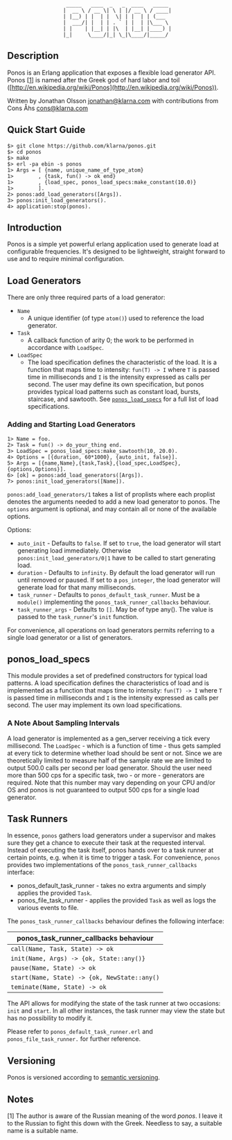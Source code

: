                        _____   ____  _   _  ____   _____
                      |  __ \ / __ \| \ | |/ __ \ / ____|
                      | |__) | |  | |  \| | |  | | (___
                      |  ___/| |  | | . ` | |  | |\___ \
                      | |    | |__| | |\  | |__| |____) |
                      |_|     \____/|_| \_|\____/|_____/

## Description

Ponos is an Erlang application that exposes a flexible load generator
API. Ponos [[1](#ref1)] is named after the Greek god of hard labor and
toil
([http://en.wikipedia.org/wiki/Ponos](http://en.wikipedia.org/wiki/Ponos)).

Written by Jonathan Olsson <jonathan@klarna.com> with contributions from
Cons Åhs <cons@klarna.com>

## Quick Start Guide

    $> git clone https://github.com/klarna/ponos.git
    $> cd ponos
    $> make
    $> erl -pa ebin -s ponos
    1> Args = [ {name, unique_name_of_type_atom}
    1>        , {task, fun() -> ok end}
    1>        , {load_spec, ponos_load_specs:make_constant(10.0)}
    1>        ].
    2> ponos:add_load_generators([Args]).
    3> ponos:init_load_generators().
    4> application:stop(ponos).


## Introduction

Ponos is a simple yet powerful erlang application used to generate load
at configurable frequencies. It's designed to be lightweight, straight
forward to use and to require minimal configuration.

## Load Generators

There are only three required parts of a load generator:

* `Name`
    * A unique identifier (of type `atom()`) used to reference the load
      generator.
* `Task`
    * A callback function of arity 0; the work to be performed in
      accordance with `LoadSpec`.
* `LoadSpec`
    * The load specification defines the characteristic of the load. It
      is a function that maps time to intensity: `fun(T) -> I` where `T`
      is passed time in milliseconds and `I` is the intensity expressed
      as calls per second. The user may define its own specification,
      but ponos provides typical load patterns such as constant load,
      bursts, staircase, and sawtooth. See
      [`ponos_load_specs`](#ponos_load_specs) for a full list of load
      specifications.

### Adding and Starting Load Generators

    1> Name = foo.
    2> Task = fun() -> do_your_thing end.
    3> LoadSpec = ponos_load_specs:make_sawtooth(10, 20.0).
    4> Options = [{duration, 60*1000}, {auto_init, false}].
    5> Args = [{name,Name},{task,Task},{load_spec,LoadSpec},{options,Options}].
    6> [ok] = ponos:add_load_generators([Args]).
    7> ponos:init_load_generators([Name]).

`ponos:add_load_generators/1` takes a list of proplists where each
proplist denotes the arguments needed to add a new load generator to
ponos. The `options` argument is optional, and may contain all or none
of the available options.

Options:

* `auto_init` - Defaults to `false`. If set to `true`, the load
  generator will start generating load immediately. Otherwise
  `ponos:init_load_generators/0|1` have to be called to start generating
  load.
* `duration` - Defaults to `infinity`. By default the load generator
  will run until removed or paused. If set to a `pos_integer`, the load
  generator will generate load for that many milliseconds.
* `task_runner` - Defaults to `ponos_default_task_runner`. Must be a
  `module()` implementing the `ponos_task_runner_callbacks` behaviour.
* `task_runner_args` - Defaults to `[]`. May be of type any(). The value
  is passed to the `task_runner`'s `init` function.

For convenience, all operations on load generators permits referring to
a single load generator or a list of generators.

## <a name="ponos_load_specs"></a> ponos_load_specs

This module provides a set of predefined constructors for typical load
patterns. A load specification defines the characteristics of load and
is implemented as a function that maps time to intensity: `fun(T) -> I`
where `T` is passed time in milliseconds and `I` is the intensity
expressed as calls per second. The user may implement its own load
specifications.


### A Note About Sampling Intervals

A load generator is implemented as a gen_server receiving a tick every
millisecond. The `LoadSpec` - which is a function of time - thus gets
sampled at every tick to determine whether load should be sent or
not. Since we are theoretically limited to measure half of the sample
rate we are limited to output 500.0 calls per second per load
generator. Should the user need more than 500 cps for a specific task,
two - or more - generators are required. Note that this number may vary
depending on your CPU and/or OS and ponos is not guaranteed to output
500 cps for a single load generator.

## Task Runners

In essence, `ponos` gathers load generators under a supervisor and
makes sure they get a chance to execute their task at the requested
interval. Instead of executing the task itself, ponos hands over to a
task runner at certain points, e.g. when it is time to trigger a
task. For convenience, `ponos` provides two implementations of the
`ponos_task_runner_callbacks` interface:

* ponos_default_task_runner - takes no extra arguments and simply
  applies the provided `Task`.
* ponos_file_task_runner - applies the provided `Task` as well as logs
  the various events to file.

The `ponos_task_runner_callbacks` behaviour defines the following interface:

| ponos_task_runner_callbacks behaviour        |
| -------------------------------------------- |
| `call(Name, Task, State) -> ok`              |
| `init(Name, Args) -> {ok, State::any()}`     |
| `pause(Name, State) -> ok`                   |
| `start(Name, State) -> {ok, NewState::any()` |
| `teminate(Name, State) -> ok`                |

The API allows for modifying the state of the task runner at two
occasions: `init` and `start`. In all other instances, the task runner
may view the state but has no possibility to modify it.

Please refer to `ponos_default_task_runner.erl` and
`ponos_file_task_runner.` for further reference.

## Versioning

Ponos is versioned according to [semantic versioning](http://semver.org/).

## Notes

<a name="ref1"></a>[1] The author is aware of the Russian meaning of the
word *ponos*. I leave it to the Russian to fight this down with the
Greek. Needless to say, a suitable name is a suitable name.